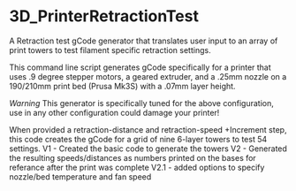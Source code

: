 # 3D_PrinterRetractionTest
A Retraction test gCode generator that translates user input to an array of print towers to test filament specific retraction settings.

This command line script generates gCode specifically for a printer that uses .9 degree stepper motors, a geared extruder, and a .25mm nozzle on a 190/210mm print bed (Prusa Mk3S) with a .07mm layer height.

*Warning* This generator is specifically tuned for the above configuration, use in any other configuration could damage your printer!

When provided a retraction-distance and retraction-speed +Increment step, this code creates the gCode for a grid of nine 6-layer towers to test 54 settings.
V1 - Created the basic code to generate the towers
V2 - Generated the resulting speeds/distances as numbers printed on the bases for referance after the print was complete
V2.1 - added options to specify nozzle/bed temperature and fan speed
